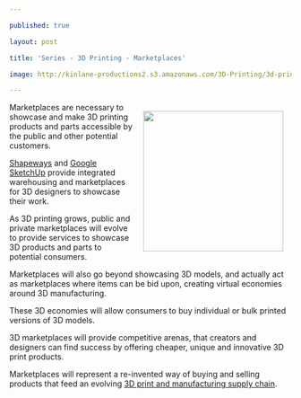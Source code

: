 ---
published: true
layout: post
title: 'Series - 3D Printing - Marketplaces'
image: http://kinlane-productions2.s3.amazonaws.com/3D-Printing/3d-printing-marketplace.jpg
---

<p><img style="padding: 15px;" src="https://kinlane-productions2.s3.amazonaws.com/3D-Printing/3d-printing-marketplace.jpg" alt="" width="250" align="right" />Marketplaces are necessary to showcase and make 3D printing products and parts accessible by the public and other potential customers.
<p><a title="Shapeways" href="http://www.shapeways.com/">Shapeways</a> and <a title="Google SketchUp" href="http://sketchup.google.com/">Google SketchUp</a> provide integrated warehousing and marketplaces for 3D designers to showcase their work.
<p>As 3D printing grows, public and private marketplaces will evolve to provide services to showcase 3D products and parts to potential consumers.
<p>Marketplaces will also go beyond showcasing 3D models, and actually act as marketplaces where items can be bid upon, creating virtual economies around 3D manufacturing.
<p>These 3D economies will allow consumers to buy individual or bulk printed versions of 3D models.
<p>3D marketplaces will provide competitive arenas, that creators and designers can find success by offering cheaper, unique and innovative 3D print products.
<p>Marketplaces will represent a re-invented way of buying and selling products that feed an  evolving <a title="3D print and manufacturing supply chain" href="http://www.kinlane.com/2011/05/3d-printing-and-manufacturing-supply-chain/">3D print and manufacturing supply chain</a>.

